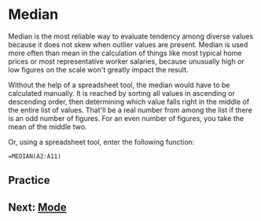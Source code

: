 # Median
Median is the most reliable way to evaluate tendency among diverse values because it does not skew when outlier values are present. Median is used more often than mean in the calculation of things like most typical home prices or most representative worker salaries, because unusually high or low figures on the scale won't greatly impact the result.

Without the help of a spreadsheet tool, the median would have to be calculated manually. It is reached by sorting all values in ascending or descending order, then determining which value falls right in the middle of the entire list of values. That'll be a real number from among the list if there is an odd number of figures. For an even number of figures, you take the mean of the middle two.

Or, using a spreadsheet tool, enter the following function:

`=MEDIAN(A2:A11)`

## Practice


## Next: [Mode](03-mode.md)
